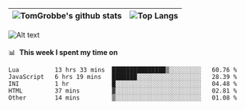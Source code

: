 |![TomGrobbe's github stats](https://github-readme-stats.vercel.app/api?username=egerdnc&count_private=true&show_icons=true&theme=dracula&disable_animations=true&include_all_commits=true)|![Top Langs](https://github-readme-stats.vercel.app/api/top-langs/?username=egerdnc&theme=dracula&langs_count=10&layout=compact)|
|:-:|:-:|

![Alt text](https://spotify-recently-played-readme.vercel.app/api?user=i4a9i8pn8x8vvskq8v52yhckr)
<br>
<br>
📊 &nbsp;**This week I spent my time on**
<!--START_SECTION:waka-->
```text
Lua          13 hrs 33 mins  ███████████████▒░░░░░░░░░   60.76 % 
JavaScript   6 hrs 19 mins   ███████░░░░░░░░░░░░░░░░░░   28.39 % 
INI          1 hr            █░░░░░░░░░░░░░░░░░░░░░░░░   04.48 % 
HTML         37 mins         ▓░░░░░░░░░░░░░░░░░░░░░░░░   02.81 % 
Other        14 mins         ▒░░░░░░░░░░░░░░░░░░░░░░░░   01.08 % 
```
<!--END_SECTION:waka-->
